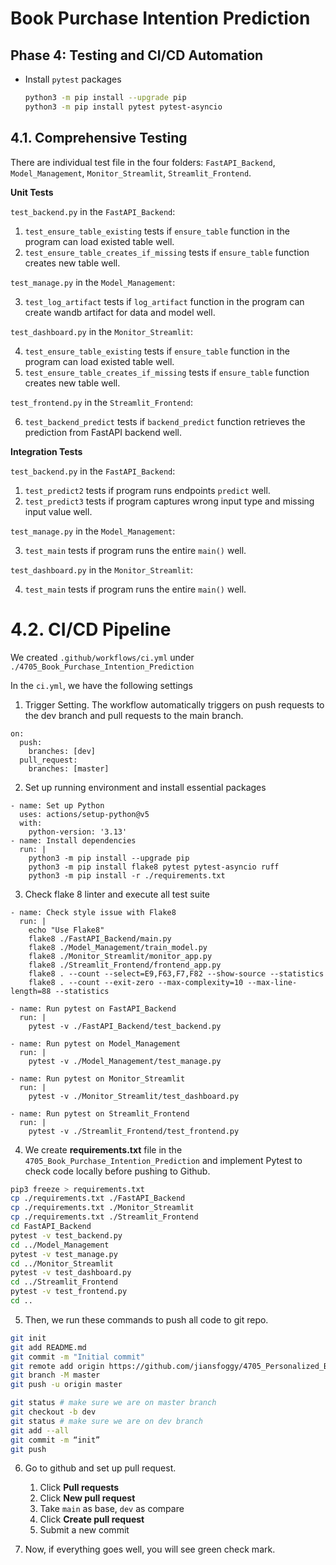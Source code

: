 # Book Purchase Intention Prediction

## Phase 4: Testing and CI/CD Automation

- Install `pytest` packages

  ```bash
  python3 -m pip install --upgrade pip
  python3 -m pip install pytest pytest-asyncio
  ```

## 4.1. Comprehensive Testing

There are individual test file in the four folders: `FastAPI_Backend`, `Model_Management`, `Monitor_Streamlit`, `Streamlit_Frontend`.

**Unit Tests**

`test_backend.py` in the `FastAPI_Backend`: 

1. `test_ensure_table_existing` tests if `ensure_table` function in the program can load existed table well.
2. `test_ensure_table_creates_if_missing` tests if `ensure_table` function creates new table well.

`test_manage.py` in the `Model_Management`:

3. `test_log_artifact` tests if `log_artifact` function in the program can create wandb artifact for data and model well.

`test_dashboard.py` in the `Monitor_Streamlit`:

4. `test_ensure_table_existing` tests if `ensure_table` function in the program can load existed table well.
5. `test_ensure_table_creates_if_missing` tests if `ensure_table` function creates new table well.

`test_frontend.py`  in the `Streamlit_Frontend`:

6. `test_backend_predict` tests if `backend_predict` function retrieves the prediction from FastAPI backend well.

**Integration Tests**

`test_backend.py` in the `FastAPI_Backend`: 

1. `test_predict2` tests if program runs endpoints `predict` well.
2. `test_predict3` tests if program captures wrong input type and missing input value well.

`test_manage.py` in the `Model_Management`:

3. `test_main` tests if program runs the entire `main()` well.

`test_dashboard.py` in the `Monitor_Streamlit`:

4. `test_main` tests if program runs the entire `main()` well.

# 4.2. CI/CD Pipeline

We created `.github/workflows/ci.yml` under `./4705_Book_Purchase_Intention_Prediction`

In the `ci.yml`, we have the following settings

1. Trigger Setting. The workflow automatically triggers on push requests to the dev branch and pull requests to the main branch.

```
on: 
  push:
    branches: [dev]
  pull_request:
    branches: [master]
```

2. Set up running environment and install essential packages

```
- name: Set up Python
  uses: actions/setup-python@v5
  with:
    python-version: '3.13'
- name: Install dependencies
  run: |
    python3 -m pip install --upgrade pip
    python3 -m pip install flake8 pytest pytest-asyncio ruff
    python3 -m pip install -r ./requirements.txt
```

3. Check flake 8 linter and execute all test suite

```
- name: Check style issue with Flake8
  run: |
    echo "Use Flake8"
    flake8 ./FastAPI_Backend/main.py
    flake8 ./Model_Management/train_model.py
    flake8 ./Monitor_Streamlit/monitor_app.py
    flake8 ./Streamlit_Frontend/frontend_app.py
    flake8 . --count --select=E9,F63,F7,F82 --show-source --statistics
    flake8 . --count --exit-zero --max-complexity=10 --max-line-length=88 --statistics

- name: Run pytest on FastAPI_Backend
  run: |
    pytest -v ./FastAPI_Backend/test_backend.py

- name: Run pytest on Model_Management
  run: |
    pytest -v ./Model_Management/test_manage.py

- name: Run pytest on Monitor_Streamlit
  run: |
    pytest -v ./Monitor_Streamlit/test_dashboard.py

- name: Run pytest on Streamlit_Frontend
  run: |
    pytest -v ./Streamlit_Frontend/test_frontend.py
```

4. We create **requirements.txt** file in the `4705_Book_Purchase_Intention_Prediction` and implement Pytest to check code locally before pushing to Github.

  ```bash
  pip3 freeze > requirements.txt
  cp ./requirements.txt ./FastAPI_Backend
  cp ./requirements.txt ./Monitor_Streamlit
  cp ./requirements.txt ./Streamlit_Frontend
  cd FastAPI_Backend
  pytest -v test_backend.py
  cd ../Model_Management
  pytest -v test_manage.py
  cd ../Monitor_Streamlit
  pytest -v test_dashboard.py
  cd ../Streamlit_Frontend
  pytest -v test_frontend.py
  cd ..
  ```

5. Then, we run these commands to push all code to git repo.

```bash
git init
git add README.md
git commit -m "Initial commit"
git remote add origin https://github.com/jiansfoggy/4705_Personalized_Book_Recommender.git
git branch -M master
git push -u origin master
```

```bash
git status # make sure we are on master branch
git checkout -b dev
git status # make sure we are on dev branch
git add --all
git commit -m “init”
git push
```

6. Go to github and set up pull request.

    1. Click **Pull requests**
    2. Click **New pull request**
    3. Take `main` as base, `dev` as compare
    4. Click **Create pull request**
    5. Submit a new commit

7. Now, if everything goes well, you will see green check mark.
